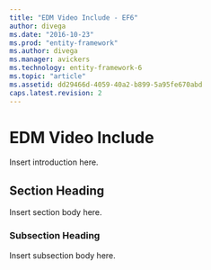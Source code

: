 ```yaml
---
title: "EDM Video Include - EF6"
author: divega
ms.date: "2016-10-23"
ms.prod: "entity-framework"
ms.author: divega
ms.manager: avickers
ms.technology: entity-framework-6
ms.topic: "article"
ms.assetid: dd29466d-4059-40a2-b899-5a95fe670abd
caps.latest.revision: 2
---
```

# EDM Video Include
Insert introduction here.  
  
## Section Heading  
 Insert section body here.  
  
### Subsection Heading  
 Insert subsection body here.